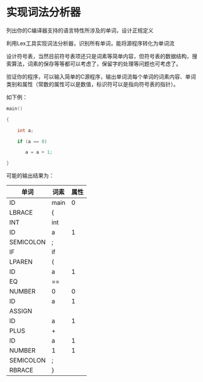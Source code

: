 # 实现词法分析器

列出你的C编译器支持的语言特性所涉及的单词，设计正规定义<br>

利用Lex工具实现词法分析器，识别所有单词，能将源程序转化为单词流<br>

设计符号表，当然目前符号表项还只是词素等简单内容，但符号表的数据结构，搜索算法，词素的保存等等都可以考虑了，保留字的处理等问题也可考虑了。<br>

验证你的程序，可以输入简单的C源程序，输出单词流每个单词的词素内容、单词类别和属性（常数的属性可以是数值，标识符可以是指向符号表的指针）。<br>

如下例：<br>

```c++
main()

{

​    int a;

​    if (a == 0)

​       a = a + 1;

}
```

可能的输出结果为：<br>

| 单词      | 词素 | 属性 |
| --------- | ---- | ---- |
| ID        | main | 0    |
| LBRACE    | {    |      |
| INT       | int  |      |
| ID        | a    | 1    |
| SEMICOLON | ;    |      |
| IF        | if   |      |
| LPAREN    | (    |      |
| ID        | a    | 1    |
| EQ        | ==   |      |
| NUMBER    | 0    | 0    |
| ID        | a    | 1    |
| ASSIGN    |      |      |
| ID        | a    | 1    |
| PLUS      | +    |      |
| ID        | a    | 1    |
| NUMBER    | 1    | 1    |
| SEMICOLON | ;    |      |
| RBRACE    | }    |      |

​                  



​               

​        

​            

​             

​     

   